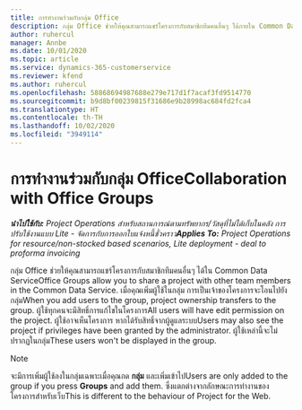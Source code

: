 ```yaml
---
title: การทำงานร่วมกับกลุ่ม Office
description: กลุ่ม Office ช่วยให้คุณสามารถแชร์โครงการกับสมาชิกทีมคนอื่นๆ ได้ภายใน Common Data Service
author: ruhercul
manager: Annbe
ms.date: 10/01/2020
ms.topic: article
ms.service: dynamics-365-customerservice
ms.reviewer: kfend
ms.author: ruhercul
ms.openlocfilehash: 58868694987688e279e717d1f7acaf3fd9514770
ms.sourcegitcommit: b9d8bf00239815f31686e9b28998ac684fd2fca4
ms.translationtype: HT
ms.contentlocale: th-TH
ms.lasthandoff: 10/02/2020
ms.locfileid: "3949114"
---
```

# <a name="collaboration-with-office-groups"></a><span data-ttu-id="61151-103">การทำงานร่วมกับกลุ่ม Office</span><span class="sxs-lookup"><span data-stu-id="61151-103">Collaboration with Office Groups</span></span>

<span data-ttu-id="61151-104">_**นำไปใช้กับ:** Project Operations สำหรับสถานการณ์ตามทรัพยากร/วัสดุที่ไม่ได้เก็บในคลัง การปรับใช้งานแบบ Lite - จัดการกับการออกใบแจ้งหนี้ชั่วคราว_</span><span class="sxs-lookup"><span data-stu-id="61151-104">_**Applies To:** Project Operations for resource/non-stocked based scenarios, Lite deployment - deal to proforma invoicing_</span></span>

<span data-ttu-id="61151-105">กลุ่ม Office ช่วยให้คุณสามารถแชร์โครงการกับสมาชิกทีมคนอื่นๆ ได้ใน Common Data Service</span><span class="sxs-lookup"><span data-stu-id="61151-105">Office Groups allow you to share a project with other team members in the Common Data Service.</span></span> <span data-ttu-id="61151-106">เมื่อคุณเพิ่มผู้ใช้ในกลุ่ม การเป็นเจ้าของโครงการจะโอนไปยังกลุ่ม</span><span class="sxs-lookup"><span data-stu-id="61151-106">When you add users to the group, project ownership transfers to the group.</span></span> <span data-ttu-id="61151-107">ผู้ใช้ทุกคนจะมีสิทธิ์การแก้ไขในโครงการ</span><span class="sxs-lookup"><span data-stu-id="61151-107">All users will have edit permission on the project.</span></span> <span data-ttu-id="61151-108">ผู้ใช้อาจเห็นโครงการ หากได้รับสิทธิ์จากผู้ดูแลระบบ</span><span class="sxs-lookup"><span data-stu-id="61151-108">Users may also see the project if privileges have been granted by the administrator.</span></span> <span data-ttu-id="61151-109">ผู้ใช้เหล่านี้จะไม่ปรากฏในกลุ่ม</span><span class="sxs-lookup"><span data-stu-id="61151-109">These users won't be displayed in the group.</span></span>

> [!NOTE] 
> <span data-ttu-id="61151-110">จะมีการเพิ่มผู้ใช้ลงในกลุ่มเฉพาะเมื่อคุณกด **กลุ่ม** และเพิ่มเข้าไป</span><span class="sxs-lookup"><span data-stu-id="61151-110">Users are only added to the group if you press **Groups** and add them.</span></span> <span data-ttu-id="61151-111">ซึ่งแตกต่างจากลักษณะการทำงานของโครงการสำหรับเว็บ</span><span class="sxs-lookup"><span data-stu-id="61151-111">This is different to the behaviour of Project for the Web.</span></span> 

